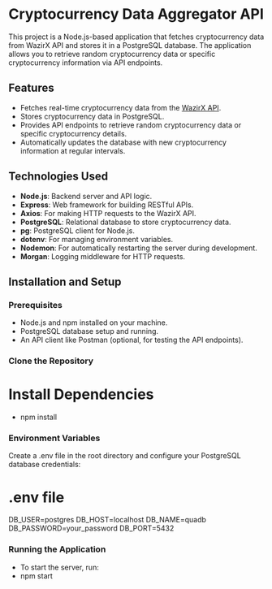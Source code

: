 # Cryptocurrency Data Aggregator API

This project is a Node.js-based application that fetches cryptocurrency data from WazirX API and stores it in a PostgreSQL database. The application allows you to retrieve random cryptocurrency data or specific cryptocurrency information via API endpoints.

## Features

- Fetches real-time cryptocurrency data from the [WazirX API](https://api.wazirx.com/api/v2/tickers).
- Stores cryptocurrency data in PostgreSQL.
- Provides API endpoints to retrieve random cryptocurrency data or specific cryptocurrency details.
- Automatically updates the database with new cryptocurrency information at regular intervals.
  
## Technologies Used

- **Node.js**: Backend server and API logic.
- **Express**: Web framework for building RESTful APIs.
- **Axios**: For making HTTP requests to the WazirX API.
- **PostgreSQL**: Relational database to store cryptocurrency data.
- **pg**: PostgreSQL client for Node.js.
- **dotenv**: For managing environment variables.
- **Nodemon**: For automatically restarting the server during development.
- **Morgan**: Logging middleware for HTTP requests.

## Installation and Setup

### Prerequisites

- Node.js and npm installed on your machine.
- PostgreSQL database setup and running.
- An API client like Postman (optional, for testing the API endpoints).

### Clone the Repository
# Install Dependencies
- npm install
### Environment Variables
Create a .env file in the root directory and configure your PostgreSQL database credentials:
# .env file

DB_USER=postgres
DB_HOST=localhost
DB_NAME=quadb
DB_PASSWORD=your_password
DB_PORT=5432

### Running the Application
- To start the server, run:
- npm start
